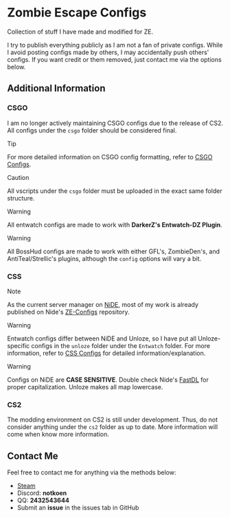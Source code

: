 
# Zombie Escape Configs

Collection of stuff I have made and modified for ZE.

I try to publish everything publicly as I am not a fan of private configs. While I avoid posting configs made by others, I may accidentally push others' configs. If you want credit or them removed, just contact me via the options below.

## Additional Information

### CSGO

I am no longer actively maintaining CSGO configs due to the release of CS2. All configs under the `csgo` folder should be considered final.

> [!TIP]
> For more detailed information on CSGO config formatting, refer to [CSGO Configs](https://github.com/notkoen/Zombie-Escape-Configs/blob/main/Formatting%20Guide/CSGO%20Configs.md).

> [!CAUTION]
> All vscripts under the `csgo` folder must be uploaded in the exact same folder structure.

> [!WARNING]
> All entwatch configs are made to work with **DarkerZ's Entwatch-DZ Plugin**.

> [!WARNING]
> All BossHud configs are made to work with either GFL's, ZombieDen's, and AntiTeal/Strellic's plugins, although the `config` options will vary a bit.

### CSS

> [!NOTE]
> As the current server manager on [NiDE](https://nide.gg), most of my work is already published on Nide's [ZE-Configs](https://github.com/NiDE-gg/ZE-Configs) repository.

> [!WARNING]
> Entwatch configs differ between NiDE and Unloze, so I have put all Unloze-specific configs in the `unloze` folder under the `Entwatch` folder. For more information, refer to [CSS Configs](https://github.com/notkoen/Zombie-Escape-Configs/blob/main/Formatting%20Guide/CSS%20Configs.md) for detailed information/explanation.

> [!WARNING]
> Configs on NiDE are **CASE SENSITIVE**. Double check Nide's [FastDL](https://fastdl.nide.gg/css_ze/maps/) for proper capitalization. Unloze makes all map lowercase.

### CS2

The modding environment on CS2 is still under development. Thus, do not consider anything under the `cs2` folder as up to date. More information will come when know more information.

## Contact Me

Feel free to contact me for anything via the methods below:

- [Steam](https://steamcommunity.com/profiles/76561198190108077)
- Discord: **notkoen**
- QQ: **2432543644**
- Submit an **issue** in the issues tab in GitHub
